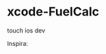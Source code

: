 xcode-FuelCalc
==============

touch ios dev

Inspira:
<!--https://d13yacurqjgara.cloudfront.net/users/3281/screenshots/1127317/attachments/144056/Big_View.jpg
https://d13yacurqjgara.cloudfront.net/users/30592/screenshots/1117552/attachments/141981/real-pixels.png
http://37.media.tumblr.com/7235358524c457dd6426502925907081/tumblr_mz5h91Ek6J1stn28do1_1280.png-->
